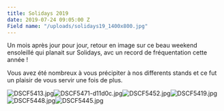 ```yaml
---
title: Solidays 2019
date: 2019-07-24 09:05:00 Z
Field name: "/uploads/solidays19_1400x800.jpg"
---
```


Un mois après jour pour jour, retour en image sur ce beau weekend ensoleillé qui planait sur Solidays, avc un record de fréquentation cette année !

Vous avez été nombreux à vous précipiter à nos differents stands et ce fut un plaisir de vous servir une fois de plus.




![DSCF5413.jpg](/uploads/DSCF5413.jpg)![DSCF5471-d11d0c.jpg](/uploads/DSCF5471-d11d0c.jpg)![DSCF5452.jpg](/uploads/DSCF5452.jpg)![DSCF5419.jpg](/uploads/DSCF5419.jpg)![DSCF5448.jpg](/uploads/DSCF5448.jpg)![DSCF5445.jpg](/uploads/DSCF5445.jpg)